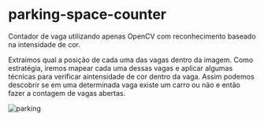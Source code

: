 # parking-space-counter
 Contador de vaga utilizando apenas OpenCV com reconhecimento baseado na intensidade de cor.

Extraimos qual a posição de cada uma das vagas dentro da imagem.
Como estratégia, iremos mapear cada uma dessas vagas e aplicar algumas
técnicas para verificar aintensidade de cor dentro da vaga. Assim podemos descobrir
se em uma determinada vaga existe um carro ou não e então fazer a contagem de vagas abertas.

![parking](https://user-images.githubusercontent.com/60473748/193839987-046424d3-08fc-47ea-b43d-a9dd40d6c966.gif)
